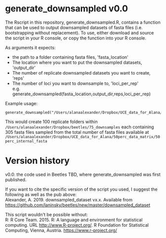 # generate_downsampled v0.0
The Rscript in this repository, generate_downsampled.R, contains a function that can be used to output downsampled datasets of fasta files (i.e. bootstrapping without replacement). To use, either download and source the script in your R console, or copy the function into your R console.

As arguments it expects:
* the path to a folder containing fasta files, 'fasta_location'
* The location where you want to put the downsampled datasets, 'output_dir'
* The number of replicate downsampled datasets you want to create, 'reps'
* The number of loci you want to downsample to, 'loci_per_rep'  
e.g.  
generate_downsampled(fasta_location,output_dir,reps,loci_per_rep)

Example usage:
```
generate_downsampled("/Users/alanaalexander/Dropbox/UCE_data_for_Alana/50perc_data_matrix/50perc_internal_fasta","/Users/alanaalexander/Dropbox/beetles/75_downsamples",100,305)
```
This would create 100 replicate folders within `/Users/alanaalexander/Dropbox/beetles/75_downsamples` each containing 305 fasta files sampled from the total number of fasta files available at `/Users/alanaalexander/Dropbox/UCE_data_for_Alana/50perc_data_matrix/50perc_internal_fasta`

# Version history  
v0.0: the code used in Beetles TBD, where generate_downsampled was first published.

If you want to cite the specific version of the script you used, I suggest the following as well as the pub above:  
Alexander, A. 2019. downsampled_dataset vx.x. Available from https://github.com/laninsky/beetles/new/master/downsampled_dataset

This script wouldn't be possible without:  
R: R Core Team. 2015. R: A language and environment for statistical computing. URL http://www.R-project.org/. R Foundation for Statistical Computing, Vienna, Austria. https://www.r-project.org/

